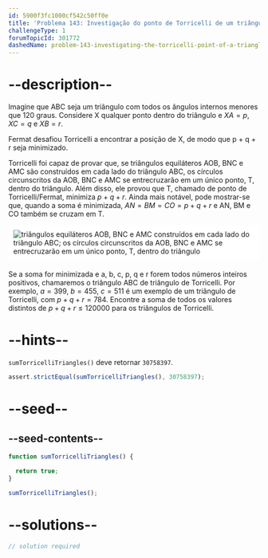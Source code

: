 ```yaml
---
id: 5900f3fc1000cf542c50ff0e
title: 'Problema 143: Investigação do ponto de Torricelli de um triângulo'
challengeType: 1
forumTopicId: 301772
dashedName: problem-143-investigating-the-torricelli-point-of-a-triangle
---
```


# --description--

Imagine que ABC seja um triângulo com todos os ângulos internos menores que 120 graus. Considere X qualquer ponto dentro do triângulo e $XA = p$, $XC = q$ e $XB = r$.

Fermat desafiou Torricelli a encontrar a posição de X, de modo que p + q + r seja minimizado.

Torricelli foi capaz de provar que, se triângulos equiláteros AOB, BNC e AMC são construídos em cada lado do triângulo ABC, os círculos circunscritos da AOB, BNC e AMC se entrecruzarão em um único ponto, T, dentro do triângulo. Além disso, ele provou que T, chamado de ponto de Torricelli/Fermat, minimiza $p + q + r$. Ainda mais notável, pode mostrar-se que, quando a soma é minimizada, $AN = BM = CO = p + q + r$ e AN, BM e CO também se cruzam em T.

<img alt="triângulos equiláteros AOB, BNC e AMC construídos em cada lado do triângulo ABC; os círculos circunscritos da AOB, BNC e AMC se entrecruzarão em um único ponto, T, dentro do triângulo" src="https://cdn.freecodecamp.org/curriculum/project-euler/investigating-the-torricelli-point-of-a-triangle.png" style="background-color: white; padding: 10px; display: block; margin-right: auto; margin-left: auto; margin-bottom: 1.2rem;" />

Se a soma for minimizada e a, b, c, p, q e r forem todos números inteiros positivos, chamaremos o triângulo ABC de triângulo de Torricelli. Por exemplo, $a = 399$, $b = 455$, $c = 511$ é um exemplo de um triângulo de Torricelli, com $p + q + r = 784$. Encontre a soma de todos os valores distintos de $p + q + r ≤ 120000$ para os triângulos de Torricelli.

# --hints--

`sumTorricelliTriangles()` deve retornar `30758397`.

```js
assert.strictEqual(sumTorricelliTriangles(), 30758397);
```

# --seed--

## --seed-contents--

```js
function sumTorricelliTriangles() {

  return true;
}

sumTorricelliTriangles();
```

# --solutions--

```js
// solution required
```
